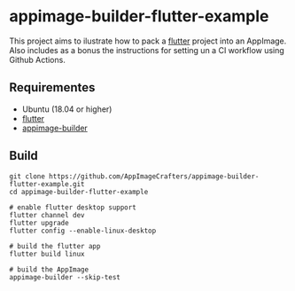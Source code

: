 # appimage-builder-flutter-example

This project aims to ilustrate how to pack a [flutter](https://flutter.dev) project into an AppImage. Also includes
as a bonus the instructions for setting un a CI workflow using Github Actions.

## Requirementes
- Ubuntu (18.04 or higher)
- [flutter](https://flutter.dev/docs/get-started/install/linux)
- [appimage-builder](https://appimage-builder.readthedocs.io/en/latest/intro/install.html)

## Build

```
git clone https://github.com/AppImageCrafters/appimage-builder-flutter-example.git
cd appimage-builder-flutter-example

# enable flutter desktop support
flutter channel dev
flutter upgrade
flutter config --enable-linux-desktop

# build the flutter app
flutter build linux

# build the AppImage
appimage-builder --skip-test
```

